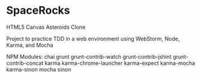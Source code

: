 # SpaceRocks
HTML5 Canvas Asteroids Clone

Project to practice TDD in a web environment using WebStorm, Node, Karma, and Mocha

NPM Modules:
chai
grunt
grunt-contrib-watch
grunt-contrib-jshint
grunt-contrib-concat
karma
karma-chrome-launcher
karma-expect
karma-mocha
karma-sinon
mocha
sinon